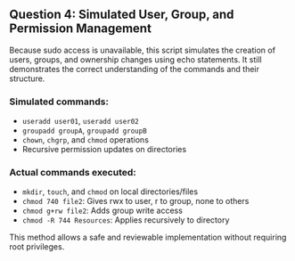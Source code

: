 ## Question 4: Simulated User, Group, and Permission Management

Because sudo access is unavailable, this script simulates the creation of users, groups, and ownership changes using echo statements. It still demonstrates the correct understanding of the commands and their structure.

### Simulated commands:
- `useradd user01`, `useradd user02`
- `groupadd groupA`, `groupadd groupB`
- `chown`, `chgrp`, and `chmod` operations
- Recursive permission updates on directories

### Actual commands executed:
- `mkdir`, `touch`, and `chmod` on local directories/files
- `chmod 740 file2`: Gives rwx to user, r to group, none to others
- `chmod g+rw file2`: Adds group write access
- `chmod -R 744 Resources`: Applies recursively to directory

This method allows a safe and reviewable implementation without requiring root privileges.

